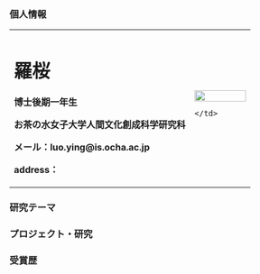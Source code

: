 ### 個人情報

<table border="0">
  <tr>
    <td width="75%">
      <h1>羅桜</h1>
      <p><b>博士後期一年生</b></p>
      <p><b>お茶の水女子大学人間文化創成科学研究科</b></p>
      <p><b>メール：luo.ying@is.ocha.ac.jp</b></p>
      <p><b>address：</b></p>
    </td>
    <td width="25%">
      <img src="/ying.jpeg" width="100%">      
   
    </td>
  </tr>
</table>


### 研究テーマ
### プロジェクト・研究
### 受賞歴


<!-- ## Welcome to GitHub Pages

You can use the [editor on GitHub](https://github.com/luoying050601/luoying050601.github.io/edit/main/index.md) to maintain and preview the content for your website in Markdown files.

Whenever you commit to this repository, GitHub Pages will run [Jekyll](https://jekyllrb.com/) to rebuild the pages in your site, from the content in your Markdown files.

### Markdown

Markdown is a lightweight and easy-to-use syntax for styling your writing. It includes conventions for

```markdown
Syntax highlighted code block

# Header 1
## Header 2
### Header 3

- Bulleted
- List

1. Numbered
2. List

**Bold** and _Italic_ and `Code` text

[Link](url) and ![Image](src)
```

For more details see [Basic writing and formatting syntax](https://docs.github.com/en/github/writing-on-github/getting-started-with-writing-and-formatting-on-github/basic-writing-and-formatting-syntax).

### Jekyll Themes

Your Pages site will use the layout and styles from the Jekyll theme you have selected in your [repository settings](https://github.com/luoying050601/luoying050601.github.io/settings/pages). The name of this theme is saved in the Jekyll `_config.yml` configuration file.

### Support or Contact

Having trouble with Pages? Check out our [documentation](https://docs.github.com/categories/github-pages-basics/) or [contact support](https://support.github.com/contact) and we’ll help you sort it out.
 -->
